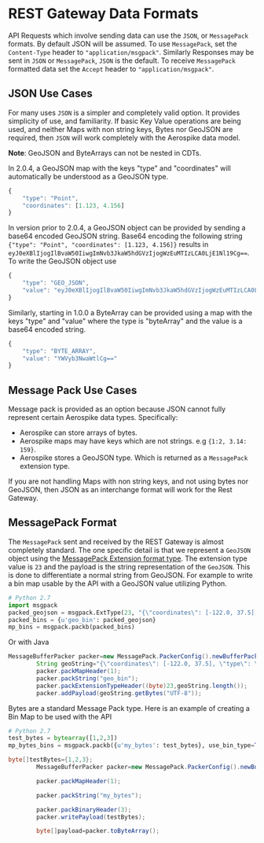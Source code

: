 # REST Gateway Data Formats

API Requests which involve sending data can use the `JSON`, or `MessagePack` formats. By default JSON will be assumed.
To use `MessagePack`, set the `Content-Type` header to ``"application/msgpack"``. Similarly
Responses may be sent in `JSON` or `MessagePack`, `JSON` is the default. To receive `MessagePack` formatted data set
the `Accept` header to ``"application/msgpack"``.

## JSON Use Cases

For many uses `JSON` is a simpler and completely valid option. It provides simplicity of use, and familiarity. If basic
Key Value operations are being used, and neither Maps with non string keys, Bytes nor GeoJSON are required, then `JSON`
will work completely with the Aerospike data model.

**Note**: GeoJSON and ByteArrays can not be nested in CDTs.

In 2.0.4, a GeoJSON map with the keys "type" and "coordinates" will automatically be understood as a GeoJSON type.

```javascript
{
    "type": "Point",
    "coordinates": [1.123, 4.156]
}
```

In version prior to 2.0.4, a GeoJSON object can be provided by sending a base64 encoded GeoJSON string.
Base64 encoding the following string `{"type": "Point", "coordinates": [1.123, 4.156]}` results
in `eyJ0eXBlIjogIlBvaW50IiwgImNvb3JkaW5hdGVzIjogWzEuMTIzLCA0LjE1Nl19Cg==`.
To write the GeoJSON object use

```javascript
{
    "type": "GEO_JSON",
    "value": "eyJ0eXBlIjogIlBvaW50IiwgImNvb3JkaW5hdGVzIjogWzEuMTIzLCA0LjE1Nl19Cg=="
}
```

Similarly, starting in 1.0.0 a ByteArray can be provided using a map with
the keys "type"
and "value" where the type is "byteArray" and the value is a base64 encoded string.

```javascript
{
    "type": "BYTE_ARRAY",
    "value": "YWVyb3NwaWtlCg=="
}
```

## Message Pack Use Cases

Message pack is provided as an option because JSON cannot fully represent certain Aerospike data types. Specifically:

* Aerospike can store arrays of bytes.
* Aerospike maps may have keys which are not strings. e.g ``{1:2, 3.14: 159}``.
* Aerospike stores a GeoJSON type. Which is returned as a `MessagePack` extension type.

If you are not handling Maps with non string keys, and not using bytes nor GeoJSON, then JSON as an interchange format
will work for the Rest Gateway.

## MessagePack Format

The `MessagePack` sent and received by the REST Gateway is almost completely standard. The one specific detail is that
we
represent a `GeoJSON` object using
the [MessagePack Extension format type](https://github.com/msgpack/msgpack/blob/master/spec.md#extension-types).
The extension type value is `23` and the payload is the string representation of the `GeoJSON`. This is done to
differentiate a normal string from GeoJSON.
For example to write a bin map usable by the API with a GeoJSON value utilizing Python.

```python
# Python 2.7
import msgpack
packed_geojson = msgpack.ExtType(23, "{\"coordinates\": [-122.0, 37.5], \"type\": \"Point\"}")
packed_bins = {u'geo_bin': packed_geojson}
mp_bins = msgpack.packb(packed_bins)
```

Or with Java

```java
MessageBufferPacker packer=new MessagePack.PackerConfig().newBufferPacker();
        String geoString="{\"coordinates\": [-122.0, 37.5], \"type\": \"Point\"}";
        packer.packMapHeader(1);
        packer.packString("geo_bin");
        packer.packExtensionTypeHeader((byte)23,geoString.length());
        packer.addPayload(geoString.getBytes("UTF-8"));
```

Bytes are a standard Message Pack type. Here is an example of creating a Bin Map to be used with the API

```python
# Python 2.7
test_bytes = bytearray([1,2,3])
mp_bytes_bins = msgpack.packb({u'my_bytes': test_bytes}, use_bin_type=True)
```

```java
byte[]testBytes={1,2,3};
        MessageBufferPacker packer=new MessagePack.PackerConfig().newBufferPacker();

        packer.packMapHeader(1);

        packer.packString("my_bytes");

        packer.packBinaryHeader(3);
        packer.writePayload(testBytes);

        byte[]payload=packer.toByteArray();
```